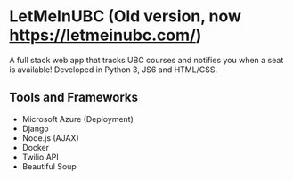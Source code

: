 # LetMeInUBC (Old version, now https://letmeinubc.com/)
A full stack web app that tracks UBC courses and notifies you when a seat is available!
Developed in Python 3, JS6 and HTML/CSS.

## Tools and Frameworks
- Microsoft Azure (Deployment)
- Django
- Node.js (AJAX)
- Docker
- Twilio API
- Beautiful Soup
